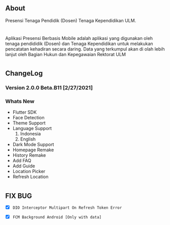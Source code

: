 ## About
Presensi Tenaga Pendidik (Dosen) Tenaga Kependidikan ULM.
# 

Aplikasi Presensi Berbasis Mobile adalah aplikasi yang digunakan oleh tenaga pendididik (Dosen) dan Tenaga Kependidikan untuk melakukan pencatatan kehadiran secara daring. Data yang terkumpul akan di olah lebih lanjut oleh Bagian Hukun dan Kepegawaian Rektorat ULM

# 
# 
## ChangeLog
### Version 2.0.0 Beta.B11 [2/27/2021]
### Whats New
- Flutter SDK
- Face Detection
- Theme Support
- Language Support
  1. Indonesia
  2. English
- Dark Mode Support
- Homepage Remake
- History Remake
- Add FAQ
- Add Guide
- Location Picker
- Refresh Location

# 
# 
# 

## FIX BUG
- [x] `DIO Interceptor Multipart On Refresh Token Error`
- [x] `FCM Background Android [Only with data]`


[ULM logo]: https://presensi.ulm.ac.id/assets/static/media/logo-unlam.503632fb.png